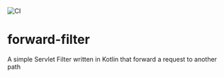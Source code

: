 ![CI](https://github.com/omlip/forward-filter/workflows/CI/badge.svg)

# forward-filter
A simple Servlet Filter written in Kotlin that forward a request to another path
